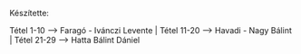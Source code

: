 Készítette:

Tétel 1-10 --> Faragó - Ivánczi Levente |
Tétel 11-20 --> Havadi - Nagy Bálint |
Tétel 21-29 --> Hatta Bálint Dániel
